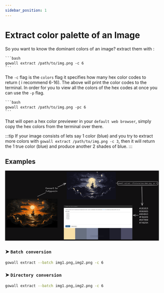```yaml
---
sidebar_position: 1
---
```


# Extract color palette of an Image

So you want to know the dominant colors of an image? extract them with : 

    ```bash
    gowall extract /path/to/img.png -c 6
    ``` 

The `-c` flag is the `colors` flag it specifies how many hex color codes to return ( i recommend 6-16).
The above will print the color codes to the terminal. In order for you to view all the colors of the hex codes at once you can use the `-p` flag.

    ```bash
    gowall extract /path/to/img.png -pc 6
    ```
That will open a hex color previewer in your `default web browser`, simply copy the hex colors from the terminal over there.


:::tip
If your image consists of lets say 1 color (blue) and you try to extract more colors with  `gowall extract /path/to/img.png -c 3`,
then it will return the 1 true color (blue) and produce another 2 shades of blue.
:::

## Examples

![extract example](./img/exctract.png)

### ➤  `Batch conversion`

```bash
gowall extract --batch img1.png,img2.png -c 6
```

### ➤  `Directory conversion`

```bash
gowall extract --batch img1.png,img2.png -c 6
```
